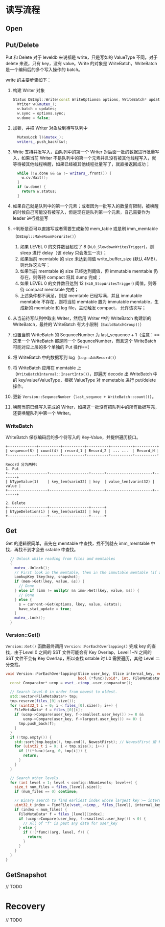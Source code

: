 # 读写流程

## Open

## Put/Delete

Put 和 Delete 对于 leveldb 来说都是 write，只是写如的 ValueType 不同，对于 delete 来说，只有 key，没有 value。Write 的对象是 WriteBatch，WriteBatch 是一个编码后的多个写入操作的 batch。

write 的主要步骤如下：

1. 构建 Writer 对象

   ```cpp
   Status DBImpl::Write(const WriteOptions& options, WriteBatch* updates) {
     Writer w(&mutex_);
     w.batch = updates;
     w.sync = options.sync;
     w.done = false;
   ```

2. 加锁，并把 Writer 对象放到待写队列中

   ```cpp
     MutexLock l(&mutex_);
     writers_.push_back(&w);
   ```

3. Write 支持并发写入，由队列中的第一个 Writer 对后面一批的数据进行批量写入，如果当前 Writer 不是队列中的第一个元素并且没有被其他线程写入，就等待被其他线程唤醒，如果已经被其他线程批量写了，就直接返回成功；

   ```cpp
     while (!w.done && &w != writers_.front()) {
       w.cv.Wait();
     }
     if (w.done) {
       return w.status;
     }
   ```

4. 如果自己就是队列中的第一个元素；或者因为一批写入的数量有限制，被唤醒的时候自己可能没有被写入，但是现在是队列第一个元素，自己需要作为 leader 进行批量写

5. ⭐️判断是否可以直接写或者需要生成新的 mem_table 或是刷 imm_memtable（`DBImpl::MakeRoomForWrite()`）

   1. 如果 LEVEL 0 的文件数目超过了 8 (`kL0_SlowdownWritesTrigger`)，则 sleep 进行 delay（该 delay 只会发生一次）；
   2. 如果当前 memtable 的 size 未达到阈值 write_buffer_size (默认 4MB)，则允许这次写；
   3. 如果当前 memtable 的 size 已经达到阈值，但 immutable memtable 仍存在，则等待 compact 将其 dump 完成；
   4. 如果 LEVEL 0 的文件数目达到 12 (`kL0_StopWritesTrigger`) 阈值，则等待 compact memtable 完成；
   5. 上述条件都不满足，则是 memtable 已经写满，并且 immutable memtable 不存在，则将当前 memtable 置为 immutable memtable，生成新的 memtable 和 log file，主动触发 compact， 允许该次写；

6. 从当前待写队列中取出 Writer，然后用 Writer 中的 WriteBatch 构建新的 WriteBatch，最终的 WriteBatch 有大小限制（`BuildBatchGroup()`）

7. 设置当前 WriteBatch 的 SequnceNumber 为 last_sequence + 1（注意：==这里一个 WriteBatch 都是同一个 SequnceNumber，而且这个 WriteBatch 可能对应上层的多个单独的 Put 操作==）

8. 将 WriteBatch 中的数据写到 log（`Log::AddRecord()`）

9. 将 WriteBatch 应用在 memtable 上（`WriteBatchInternal::InsertInto()`），即遍历 decode 出 WriteBatch 中的 key/value/ValueType，根据 ValueType 对 memetable 进行 put/delete 操作。

10. 更新 `Version::SequnceNumber`（`last_sequnce + WriteBatch::count()`）。

11. 唤醒当前已经写入完成的 Writer，如果这一批没有把队列中的所有数据写完，还要唤醒队列中第一个 Writer。

### WriteBatch

WriteBatch 保存编码后的多个待写入的 Key-Value，并提供遍历接口。

```
+-------------+----------+----------+----------+----------+----------+
| sequence(8) | count(4) | record_1 | Record_2 | ... ...  | Record_N |
+-------------+----------+----------+----------+----------+----------+

Record 分为两种:
1. Put
+------------------+------------------+------+---------------------+-------+
| kTypeValue(1)    | key_len(varin32) | key  | value_len(varint32) | value |
+------------------+------------------+------+---------------------+-------+

2. Delete
+------------------+------------------+------+
| kTypeDeletion(1) | key_len(varin32) | key  |
+------------------+------------------+------+
```

## Get

Get 的逻辑很简单，首先在 memtable 中查找，找不到就去 imm_memtable 中找，再找不到才会去 sstable 中查找。

```cpp
  // Unlock while reading from files and memtables
  {
    mutex_.Unlock();
    // First look in the memtable, then in the immutable memtable (if any).
    LookupKey lkey(key, snapshot);
    if (mem->Get(lkey, value, &s)) {
      // Done
    } else if (imm != nullptr && imm->Get(lkey, value, &s)) {
      // Done
    } else {
      s = current->Get(options, lkey, value, &stats);
      have_stat_update = true;
    }
    mutex_.Lock();
  }
```

### Version::Get()

`Version::Get()` 函数最终调用 `Version::ForEachOverlapping()` 完成 key 的查找，由于Level 0 之间的 SST 文件可能会有 Key Overlap，Level 1~N 之间的 SST 文件不会有 Key Overlap，所以查找 sstable 时 L0 需要遍历，其他 Level 二分查找。

```cpp
void Version::ForEachOverlapping(Slice user_key, Slice internal_key, void* arg,
                                 bool (*func)(void*, int, FileMetaData*)) {
  const Comparator* ucmp = vset_->icmp_.user_comparator();

  // Search level-0 in order from newest to oldest.
  std::vector<FileMetaData*> tmp;
  tmp.reserve(files_[0].size());
  for (uint32_t i = 0; i < files_[0].size(); i++) {
    FileMetaData* f = files_[0][i];
    if (ucmp->Compare(user_key, f->smallest.user_key()) >= 0 &&
        ucmp->Compare(user_key, f->largest.user_key()) <= 0) {
      tmp.push_back(f);
    }
  }
  if (!tmp.empty()) {
    std::sort(tmp.begin(), tmp.end(), NewestFirst); // NewestFirst 按 filenumber 排序
    for (uint32_t i = 0; i < tmp.size(); i++) {
      if (!(*func)(arg, 0, tmp[i])) {
        return;
      }
    }
  }

  // Search other levels.
  for (int level = 1; level < config::kNumLevels; level++) {
    size_t num_files = files_[level].size();
    if (num_files == 0) continue;

    // Binary search to find earliest index whose largest key >= internal_key.
    uint32_t index = FindFile(vset_->icmp_, files_[level], internal_key);
    if (index < num_files) {
      FileMetaData* f = files_[level][index];
      if (ucmp->Compare(user_key, f->smallest.user_key()) < 0) {
        // All of "f" is past any data for user_key
      } else {
        if (!(*func)(arg, level, f)) {
          return;
        }
      }
    }
  }
}
```

## GetSnapshot

// TODO

# Recovery

// TODO
